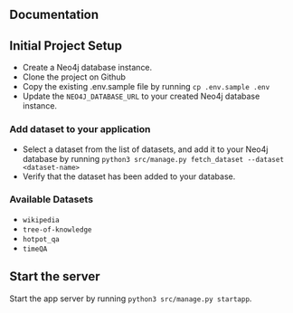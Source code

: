 ## Documentation

## Initial Project Setup

- Create a Neo4j database instance.
- Clone the project on Github
- Copy the existing .env.sample file by running `cp .env.sample .env`
- Update the `NEO4J_DATABASE_URL` to your created Neo4j database instance. 

### Add dataset to your application

- Select a dataset from the list of datasets, and add it to your Neo4j database by running `python3 src/manage.py fetch_dataset --dataset <dataset-name>`
- Verify that the dataset has been added to your database.

### Available Datasets

- `wikipedia`
- `tree-of-knowledge`
- `hotpot_qa`
- `timeQA`

## Start the server

Start the app server by running `python3 src/manage.py startapp`.